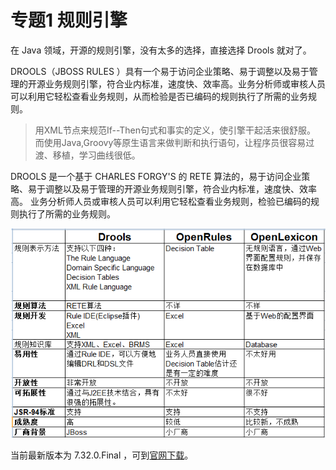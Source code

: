 # 专题1 规则引擎

在 Java 领域，开源的规则引擎，没有太多的选择，直接选择 Drools 就对了。

DROOLS（JBOSS RULES ）具有一个易于访问企业策略、易于调整以及易于管理的开源业务规则引擎，符合业内标准，速度快、效率高。业务分析师或审核人员可以利用它轻松查看业务规则，从而检验是否已编码的规则执行了所需的业务规则。

> 用XML节点来规范If--Then句式和事实的定义，使引擎干起活来很舒服。 而使用Java,Groovy等原生语言来做判断和执行语句，让程序员很容易过渡、移植，学习曲线很低。

DROOLS 是一个基于 CHARLES FORGY'S 的 RETE 算法的，易于访问企业策略、易于调整以及易于管理的开源业务规则引擎，符合业内标准，速度快、效率高。 业务分析师人员或审核人员可以利用它轻松查看业务规则，检验已编码的规则执行了所需的业务规则。

![OpenRuleEngine](images/Drools.png)

当前最新版本为 7.32.0.Final ，可到[官网下载](https://www.drools.org/download/download.html)。